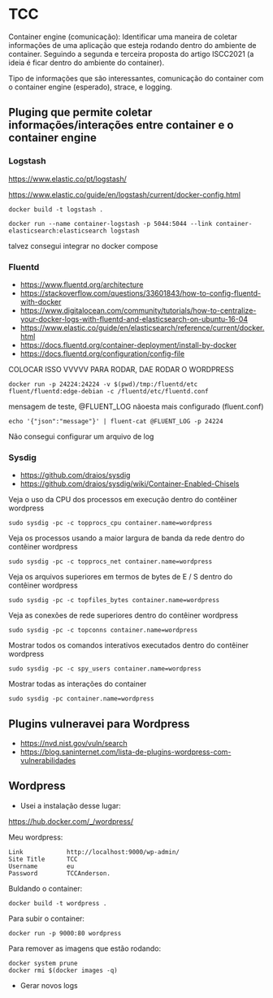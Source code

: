 # TCC

Container engine (comunicação): Identificar uma maneira de coletar informações de uma aplicação que esteja rodando dentro do 
ambiente de container. Seguindo a segunda e terceira proposta do artigo ISCC2021 (a ideia é ficar dentro do ambiente do container). 

Tipo de informações que são interessantes, comunicação do container com o container engine (esperado), strace, e logging.

## Pluging que permite coletar informações/interações entre container e o container engine

### Logstash
https://www.elastic.co/pt/logstash/ 

https://www.elastic.co/guide/en/logstash/current/docker-config.html

    docker build -t logstash .

    docker run --name container-logstash -p 5044:5044 --link container-elasticsearch:elasticsearch logstash

talvez consegui integrar no docker compose

### Fluentd 
* https://www.fluentd.org/architecture
* https://stackoverflow.com/questions/33601843/how-to-config-fluentd-with-docker
* https://www.digitalocean.com/community/tutorials/how-to-centralize-your-docker-logs-with-fluentd-and-elasticsearch-on-ubuntu-16-04
* https://www.elastic.co/guide/en/elasticsearch/reference/current/docker.html
* https://docs.fluentd.org/container-deployment/install-by-docker
* https://docs.fluentd.org/configuration/config-file

COLOCAR ISSO VVVVV PARA RODAR, DAE RODAR O WORDPRESS 

    docker run -p 24224:24224 -v $(pwd)/tmp:/fluentd/etc fluent/fluentd:edge-debian -c /fluentd/etc/fluentd.conf

mensagem de teste, @FLUENT_LOG nãoesta mais configurado (fluent.conf)

    echo '{"json":"message"}' | fluent-cat @FLUENT_LOG -p 24224

Não consegui configurar um arquivo de log

### Sysdig
* https://github.com/draios/sysdig
* https://github.com/draios/sysdig/wiki/Container-Enabled-Chisels

Veja o uso da CPU dos processos em execução dentro do contêiner wordpress

    sudo sysdig -pc -c topprocs_cpu container.name=wordpress

Veja os processos usando a maior largura de banda da rede dentro do contêiner wordpress

    sudo sysdig -pc -c topprocs_net container.name=wordpress

Veja os arquivos superiores em termos de bytes de E / S dentro do contêiner wordpress

    sudo sysdig -pc -c topfiles_bytes container.name=wordpress

Veja as conexões de rede superiores dentro do contêiner wordpress

    sudo sysdig -pc -c topconns container.name=wordpress

Mostrar todos os comandos interativos executados dentro do contêiner wordpress

    sudo sysdig -pc -c spy_users container.name=wordpress

Mostrar todas as interações do container

    sudo sysdig -pc container.name=wordpress

## Plugins vulneravei para Wordpress

* https://nvd.nist.gov/vuln/search
* https://blog.saninternet.com/lista-de-plugins-wordpress-com-vulnerabilidades

## Wordpress

* Usei a instalação desse lugar:

https://hub.docker.com/_/wordpress/

Meu wordpress:

    Link            http://localhost:9000/wp-admin/
    Site Title      TCC
    Username        eu
    Password        TCCAnderson.

Buldando o container:

    docker build -t wordpress .

Para subir o container:

    docker run -p 9000:80 wordpress

Para remover as imagens que estão rodando:

    docker system prune
    docker rmi $(docker images -q)

* Gerar novos logs
